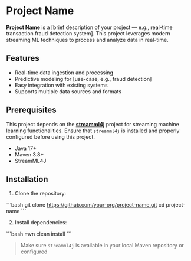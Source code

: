 # Project Name

**Project Name** is a [brief description of your project — e.g., real-time transaction fraud detection system]. This project leverages modern streaming ML techniques to process and analyze data in real-time.

## Features

- Real-time data ingestion and processing
- Predictive modeling for [use-case, e.g., fraud detection]
- Easy integration with existing systems
- Supports multiple data sources and formats

## Prerequisites

This project depends on the **[streamml4j](https://github.com/your-org/streamml4j)** project for streaming machine learning functionalities. Ensure that `streamml4j` is installed and properly configured before using this project.

- Java 17+
- Maven 3.8+
- StreamML4J

## Installation

1. Clone the repository:

\```bash
git clone https://github.com/your-org/project-name.git
cd project-name
\```

2. Install dependencies:

\```bash
mvn clean install
\```

> Make sure `streamml4j` is available in your local Maven repository or configured